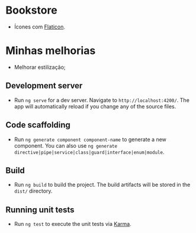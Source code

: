 # Bookstore

- Ícones com [Flaticon](https://www.flaticon.com/).

# Minhas melhorias

- Melhorar estilização;

## Development server
- Run `ng serve` for a dev server. Navigate to `http://localhost:4200/`. The app will automatically reload if you change any of the source files.

## Code scaffolding
- Run `ng generate component component-name` to generate a new component. You can also use `ng generate directive|pipe|service|class|guard|interface|enum|module`.

## Build
- Run `ng build` to build the project. The build artifacts will be stored in the `dist/` directory.

## Running unit tests
- Run `ng test` to execute the unit tests via [Karma](https://karma-runner.github.io).